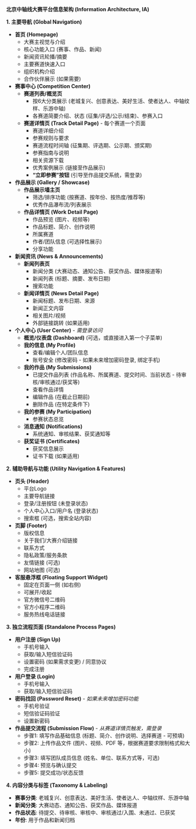 

**北京中轴线大赛平台信息架构 (Information Architecture, IA)**

**1. 主要导航 (Global Navigation)**

*   **首页 (Homepage)**
    *   大赛主视觉与介绍
    *   核心功能入口 (赛事、作品、新闻)
    *   新闻资讯轮播/摘要
    *   主要赛道快速入口
    *   组织机构介绍
    *   合作伙伴展示 (如果需要)
*   **赛事中心 (Competition Center)**
    *   **赛道列表/概览页**
        *   按6大分类展示 (老城复兴、创意表达、美好生活、使者达人、中轴纹样、乐游中轴)
        *   各赛道简要介绍、状态 (征集/评选/公示/结束)、参赛入口
    *   **赛道详情页 (Track Detail Page)** - 每个赛道一个页面
        *   赛道详细介绍
        *   参赛规则与要求
        *   赛道流程时间轴 (征集期、评选期、公示期、颁奖期)
        *   参赛指南与说明
        *   相关资源下载
        *   优秀案例展示 (链接至作品展示)
        *   **“立即参赛”按钮** (引导至作品提交系统，需登录)
*   **作品展示 (Gallery / Showcase)**
    *   **作品展示墙主页**
        *   筛选/排序功能 (按赛道、按年份、按热度/推荐等)
        *   优秀作品瀑布流/列表展示
    *   **作品详情页 (Work Detail Page)**
        *   作品预览 (图片、视频等)
        *   作品标题、简介、创作说明
        *   所属赛道
        *   作者/团队信息 (可选择性展示)
        *   分享功能
*   **新闻资讯 (News & Announcements)**
    *   **新闻列表页**
        *   新闻分类 (大赛动态、通知公告、获奖作品、媒体报道等)
        *   新闻列表 (标题、摘要、发布日期)
        *   搜索功能
    *   **新闻详情页 (News Detail Page)**
        *   新闻标题、发布日期、来源
        *   新闻正文内容
        *   相关图片/视频
        *   外部链接跳转 (如果适用)
*   **个人中心 (User Center)** - *需登录访问*
    *   **概览/仪表盘 (Dashboard)** (可选，或直接进入第一个子菜单)
    *   **我的信息 (My Profile)**
        *   查看/编辑个人/团队信息
        *   账号安全 (修改密码 - 如果未来增加密码登录, 绑定手机)
    *   **我的作品 (My Submissions)**
        *   已提交作品列表 (作品名称、所属赛道、提交时间、当前状态 - 待审核/审核通过/获奖等)
        *   查看作品详情
        *   编辑作品 (在截止日期前)
        *   删除作品 (在特定条件下)
    *   **我的参赛 (My Participation)**
        *   参赛状态总览
    *   **消息通知 (Notifications)**
        *   系统通知、审核结果、获奖通知等
    *   **获奖证书 (Certificates)**
        *   获奖信息展示
        *   证书下载 (如果适用)

**2. 辅助导航与功能 (Utility Navigation & Features)**

*   **页头 (Header)**
    *   平台Logo
    *   主要导航链接
    *   登录/注册按钮 (未登录状态)
    *   个人中心入口/用户名 (登录状态)
    *   搜索框 (可选，搜索全站内容)
*   **页脚 (Footer)**
    *   版权信息
    *   关于我们/大赛介绍链接
    *   联系方式
    *   隐私政策/服务条款
    *   友情链接 (可选)
    *   网站地图 (可选)
*   **客服悬浮框 (Floating Support Widget)**
    *   固定在页面一侧 (如右侧)
    *   可展开/收起
    *   官方微信号二维码
    *   官方小程序二维码
    *   服务热线电话链接

**3. 独立流程页面 (Standalone Process Pages)**

*   **用户注册 (Sign Up)**
    *   手机号输入
    *   获取/输入短信验证码
    *   设置密码 (如果需求变更) / 同意协议
    *   完成注册
*   **用户登录 (Login)**
    *   手机号输入
    *   获取/输入短信验证码
*   **密码找回 (Password Reset)** - *如果未来增加密码功能*
    *   手机号验证
    *   短信验证码验证
    *   设置新密码
*   **作品提交流程 (Submission Flow)** - *从赛道详情页触发，需登录*
    *   步骤1: 填写作品基础信息 (标题、简介、创作说明、选择赛道 - 可预填)
    *   步骤2: 上传作品文件 (图片、视频、PDF 等，根据赛道要求限制格式和大小)
    *   步骤3: 填写团队成员信息 (姓名、单位、联系方式等，可选)
    *   步骤4: 预览与确认提交
    *   步骤5: 提交成功/状态反馈

**4. 内容分类与标签 (Taxonomy & Labeling)**

*   **赛事分类**: 老城复兴、创意表达、美好生活、使者达人、中轴纹样、乐游中轴
*   **新闻分类**: 大赛动态、通知公告、获奖作品、媒体报道
*   **作品状态**: 待提交、待审核、审核中、审核通过/入围、未通过、已获奖
*   **年份**: 用于作品和新闻归档



